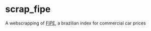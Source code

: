 # scrap_fipe
A webscrapping of [FIPE](https://veiculos.fipe.org.br/), a brazilian index for commercial car prices
